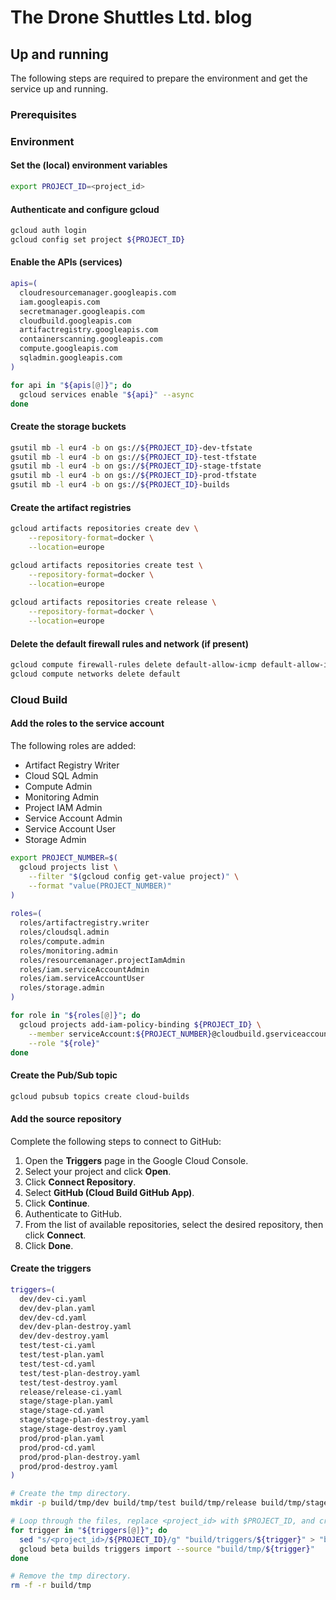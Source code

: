 # The Drone Shuttles Ltd. blog

## Up and running

The following steps are required to prepare the environment and get the service up and running.

### Prerequisites

### Environment

#### Set the (local) environment variables

```bash
export PROJECT_ID=<project_id>
```

#### Authenticate and configure gcloud

```bash
gcloud auth login
gcloud config set project ${PROJECT_ID}
```

#### Enable the APIs (services)

```bash
apis=( 
  cloudresourcemanager.googleapis.com
  iam.googleapis.com
  secretmanager.googleapis.com
  cloudbuild.googleapis.com
  artifactregistry.googleapis.com
  containerscanning.googleapis.com
  compute.googleapis.com
  sqladmin.googleapis.com
)

for api in "${apis[@]}"; do
  gcloud services enable "${api}" --async
done
```

#### Create the storage buckets

```bash
gsutil mb -l eur4 -b on gs://${PROJECT_ID}-dev-tfstate
gsutil mb -l eur4 -b on gs://${PROJECT_ID}-test-tfstate
gsutil mb -l eur4 -b on gs://${PROJECT_ID}-stage-tfstate
gsutil mb -l eur4 -b on gs://${PROJECT_ID}-prod-tfstate
gsutil mb -l eur4 -b on gs://${PROJECT_ID}-builds
```

#### Create the artifact registries

```bash
gcloud artifacts repositories create dev \
    --repository-format=docker \
    --location=europe

gcloud artifacts repositories create test \
    --repository-format=docker \
    --location=europe
    
gcloud artifacts repositories create release \
    --repository-format=docker \
    --location=europe 
```

#### Delete the default firewall rules and network (if present)

```bash
gcloud compute firewall-rules delete default-allow-icmp default-allow-internal default-allow-rdp default-allow-ssh
gcloud compute networks delete default
```

### Cloud Build

#### Add the roles to the service account

The following roles are added:

- Artifact Registry Writer
- Cloud SQL Admin
- Compute Admin
- Monitoring Admin
- Project IAM Admin
- Service Account Admin
- Service Account User
- Storage Admin

```bash
export PROJECT_NUMBER=$(
  gcloud projects list \
    --filter "$(gcloud config get-value project)" \
    --format "value(PROJECT_NUMBER)"
)
  
roles=( 
  roles/artifactregistry.writer
  roles/cloudsql.admin
  roles/compute.admin
  roles/monitoring.admin
  roles/resourcemanager.projectIamAdmin
  roles/iam.serviceAccountAdmin
  roles/iam.serviceAccountUser
  roles/storage.admin
)

for role in "${roles[@]}"; do
  gcloud projects add-iam-policy-binding ${PROJECT_ID} \
    --member serviceAccount:${PROJECT_NUMBER}@cloudbuild.gserviceaccount.com \
    --role "${role}"
done
```

#### Create the Pub/Sub topic

```bash
gcloud pubsub topics create cloud-builds
```

#### Add the source repository

Complete the following steps to connect to GitHub:

1. Open the **Triggers** page in the Google Cloud Console.
2. Select your project and click **Open**.
3. Click **Connect Repository**.
4. Select **GitHub (Cloud Build GitHub App)**.
5. Click **Continue**.
6. Authenticate to GitHub.
7. From the list of available repositories, select the desired repository, then click **Connect**. 
8. Click **Done**.

#### Create the triggers

```bash
triggers=(
  dev/dev-ci.yaml
  dev/dev-plan.yaml
  dev/dev-cd.yaml
  dev/dev-plan-destroy.yaml
  dev/dev-destroy.yaml
  test/test-ci.yaml
  test/test-plan.yaml
  test/test-cd.yaml
  test/test-plan-destroy.yaml
  test/test-destroy.yaml
  release/release-ci.yaml
  stage/stage-plan.yaml
  stage/stage-cd.yaml
  stage/stage-plan-destroy.yaml
  stage/stage-destroy.yaml
  prod/prod-plan.yaml
  prod/prod-cd.yaml
  prod/prod-plan-destroy.yaml
  prod/prod-destroy.yaml
)

# Create the tmp directory.
mkdir -p build/tmp/dev build/tmp/test build/tmp/release build/tmp/stage build/tmp/prod

# Loop through the files, replace <project_id> with $PROJECT_ID, and create the trigger.
for trigger in "${triggers[@]}"; do
  sed "s/<project_id>/${PROJECT_ID}/g" "build/triggers/${trigger}" > "build/tmp/${trigger}"
  gcloud beta builds triggers import --source "build/tmp/${trigger}"
done

# Remove the tmp directory.
rm -f -r build/tmp
```